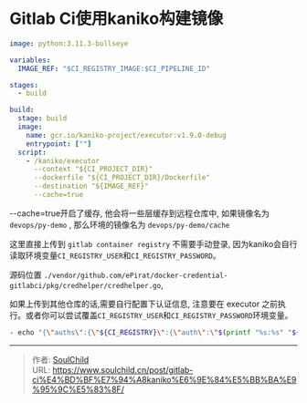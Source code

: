 # Gitlab Ci使用kaniko构建镜像


<!--more-->


```yaml
image: python:3.11.3-bullseye

variables:
  IMAGE_REF: "$CI_REGISTRY_IMAGE:$CI_PIPELINE_ID"

stages:
  - build

build:
  stage: build
  image:
    name: gcr.io/kaniko-project/executor:v1.9.0-debug
    entrypoint: [""]
  script:
    - /kaniko/executor
      --context "${CI_PROJECT_DIR}"
      --dockerfile "${CI_PROJECT_DIR}/Dockerfile"
      --destination "${IMAGE_REF}"
      --cache=true
```
--cache=true开启了缓存, 他会将一些层缓存到远程仓库中, 如果镜像名为 `devops/py-demo` , 那么环境的镜像名为 `devops/py-demo/cache`


这里直接上传到 `gitlab container registry` 不需要手动登录, 因为kaniko会自行读取环境变量`CI_REGISTRY_USER`和`CI_REGISTRY_PASSWORD`。

源码位置 `./vendor/github.com/ePirat/docker-credential-gitlabci/pkg/credhelper/credhelper.go`, 

如果上传到其他仓库的话,需要自行配置下认证信息, 注意要在 executor 之前执行。或者你可以尝试覆盖`CI_REGISTRY_USER`和`CI_REGISTRY_PASSWORD`环境变量。
```bash
- echo "{\"auths\":{\"${CI_REGISTRY}\":{\"auth\":\"$(printf "%s:%s" "${CI_REGISTRY_USER}" "${CI_REGISTRY_PASSWORD}" | base64 | tr -d '\n')\"}}}" > /kaniko/.docker/config.json
```



---

> 作者: [SoulChild](https://www.soulchild.cn)  
> URL: https://www.soulchild.cn/post/gitlab-ci%E4%BD%BF%E7%94%A8kaniko%E6%9E%84%E5%BB%BA%E9%95%9C%E5%83%8F/  


